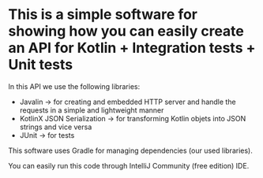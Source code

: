# This is a simple software for showing how you can easily create an API for Kotlin + Integration tests + Unit tests

In this API we use the following libraries:

- Javalin -> for creating and embedded HTTP server and handle the requests in a simple and lightweight manner
- KotlinX JSON Serialization -> for transforming Kotlin objets into JSON strings and vice versa
- JUnit -> for tests


This software uses Gradle for managing dependencies (our used libraries).


You can easily run this code through IntelliJ Community (free edition) IDE.
